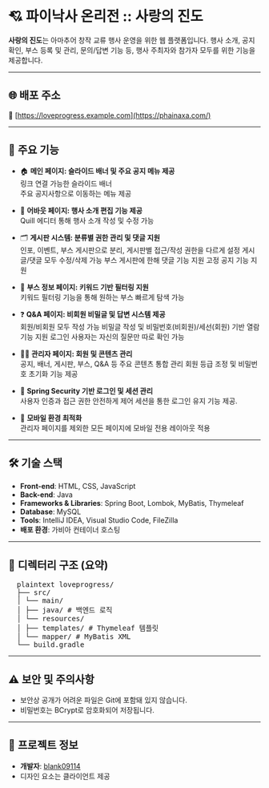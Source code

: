 # 💘 파이낙사 온리전 :: 사랑의 진도

**사랑의 진도**는 아마추어 창작 교류 행사 운영을 위한 웹 플랫폼입니다. 행사 소개, 공지 확인, 부스 등록 및 관리, 문의/답변 기능 등, 행사 주최자와 참가자 모두를 위한 기능을 제공합니다.

---

## 🌐 배포 주소

🔗 [https://loveprogress.example.com](https://phainaxa.com/)

---

## 🧩 주요 기능

- 🏠 **메인 페이지: 슬라이드 배너 및 주요 공지 메뉴 제공**  
  링크 연결 가능한 슬라이드 배너  
  주요 공지사항으로 이동하는 메뉴 제공

- 📖 **어바웃 페이지: 행사 소개 편집 기능 제공**  
  Quill 에디터 통해 행사 소개 작성 및 수정 가능

- 🗂️ **게시판 시스템: 분류별 권한 관리 및 댓글 지원**  
  인포, 이벤트, 부스 게시판으로 분리, 게시판별 접근/작성 권한을 다르게 설정
  게시글/댓글 모두 수정/삭제 가능
  부스 게시판에 한해 댓글 기능 지원
  고정 공지 기능 지원

- 🎪 **부스 정보 페이지: 키워드 기반 필터링 지원**  
  키워드 필터링 기능을 통해 원하는 부스 빠르게 탐색 가능

- ❓ **Q&A 페이지: 비회원 비밀글 및 답변 시스템 제공**  
  회원/비회원 모두 작성 가능
  비밀글 작성 및 비밀번호(비회원)/세선(회원) 기반 열람 기능 지원
  로그인 사용자는 자신의 질문만 따로 확인 가능

- 🧑‍💼 **관리자 페이지: 회원 및 콘텐츠 관리**  
  공지, 배너, 게시판, 부스, Q&A 등 주요 콘텐츠 통합 관리
  회원 등급 조정 및 비밀번호 초기화 기능 제공

- 🔐 **Spring Security 기반 로그인 및 세션 관리**  
  사용자 인증과 접근 권한 안전하게 제어
  세션을 통한 로그인 유지 기능 제공.

- 📱 **모바일 환경 최적화**  
  관리자 페이지를 제외한 모든 페이지에 모바일 전용 레이아웃 적용

---

## 🛠️ 기술 스택

- **Front-end**: HTML, CSS, JavaScript
- **Back-end**: Java
- **Frameworks & Libraries**: Spring Boot, Lombok, MyBatis, Thymeleaf
- **Database**: MySQL
- **Tools**: IntelliJ IDEA, Visual Studio Code, FileZilla
- **배포 환경**: 가비아 컨테이너 호스팅

---

## 📁 디렉터리 구조 (요약)

<pre>
  plaintext loveprogress/ 
  ├── src/ 
  │ └── main/ 
  │ ├── java/ # 백엔드 로직 
  │ └── resources/ 
  │ ├── templates/ # Thymeleaf 템플릿 
  │ └── mapper/ # MyBatis XML 
  └── build.gradle
</pre>
---

## ⚠️ 보안 및 주의사항

- 보안상 공개가 어려운 파일은 Git에 포함돼 있지 않습니다.
- 비밀번호는 BCrypt로 암호화되어 저장됩니다.

---

## 🙋 프로젝트 정보

- **개발자**: [blank09114](https://github.com/blank09114)
- 디자인 요소는 클라이언트 제공
